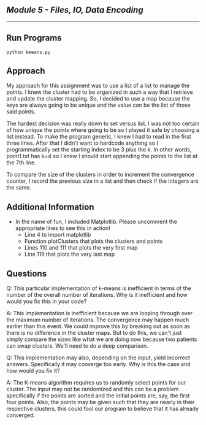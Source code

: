 ## _Module 5 - Files, IO, Data Encoding_

---

## Run Programs

```
python kmeans.py
```

## Approach

My approach for this assignment was to use a list of a list to manage the points. I knew the cluster had to be organized in such a way that I retrieve and update the cluster mapping. So, I decided to use a map because the keys are always going to be unique and the value can be the list of those said points.

The hardest decision was really down to set versus list. I was not too certain of how unique the points where going to be so I played it safe by choosing a list instead. To make the program generic, I knew I had to read in the first three lines. After that I didn't want to hardcode anything so I programmatically set the starting index to be 3 plus the k. In other words, point1.txt has k=4 so I knew I should start appending the points to the list at the 7th line.

To compare the size of the clusters in order to increment the convergence counter, I record the previous size in a list and then check if the integers are the same.

## Additional Information

- In the name of fun, I included Matplotlib. Please uncomment the appropriate lines to see this in action!
  - Line 4 to import matplotlib
  - Function plotClusters that plots the clusters and points
  - Lines 110 and 111 that plots the very first map
  - Line 119 that plots the very last map

## Questions

Q: This particular implementation of k-means is inefficient in terms of the number of the overall number of iterations.
Why is it inefficient and how would you fix this in your code?

A: This implementation is inefficient because we are looping through over the maximum number of iterations. The
convergence may happen much earlier than this event. We could improve this by breaking out as soon as there is no
difference in the cluster maps. But to do this, we can't just simply compare the sizes like what we are doing now
because two patients can swap clusters. We'll need to do a deep comparison.

Q: This implementation may also, depending on the input, yield incorrect answers. Specifically it may converge too
early. Why is this the case and how would you fix it?

A: The K-means algorithm requires us to randomly select points for our cluster. The input may not be randomized and this
can be a problem specifically if the points are sorted and the initial points are, say, the first four points. Also, the
points may be given such that they are nearly in their respective clusters, this could fool our program to believe that
it has already converged.
